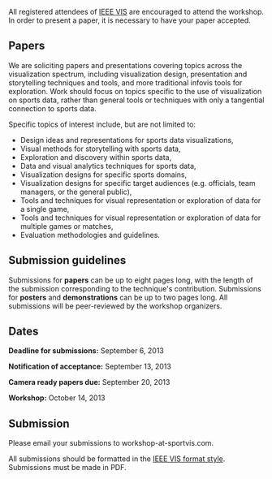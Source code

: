 All registered attendees of [IEEE VIS](http://ieeevis.org) are encouraged to attend the workshop. In order to present a paper, it is necessary to have your paper accepted.

Papers
------
We are soliciting papers and presentations covering topics across the visualization spectrum, including visualization design, presentation and storytelling techniques and tools, and more traditional infovis tools for exploration. Work should focus on topics specific to the use of visualization on sports data, rather than general tools or techniques with only a tangential connection to sports data.

Specific topics of interest include, but are not limited to:

* Design ideas and representations for sports data visualizations,
* Visual methods for storytelling with sports data,
* Exploration and discovery within sports data,
* Data and visual analytics techniques for sports data,
* Visualization designs for specific sports domains,
* Visualization designs for specific target audiences (e.g. officials, team managers, or the general public),
* Tools and techniques for visual representation or exploration of data for a single game,
* Tools and techniques for visual representation or exploration of data for multiple games or matches,
* Evaluation methodologies and guidelines.

Submission guidelines
---------------------
Submissions for **papers** can be up to eight pages long, with the length of the submission corresponding to the technique's contribution. Submissions for **posters** and **demonstrations** can be up to two pages long. All submissions will be peer-reviewed by the workshop organizers.

Dates
-----
**Deadline for submissions:** September 6, 2013

**Notification of acceptance:** September 13, 2013

**Camera ready papers due:**  September 20, 2013

**Workshop:** October 14, 2013

Submission
----------
Please email your submissions to workshop-at-sportvis.com.

All submissions should be formatted in the [IEEE VIS format style](http://www.cs.sfu.ca/~vis/Tasks/camera_tvcg.html). Submissions must be made in PDF.


